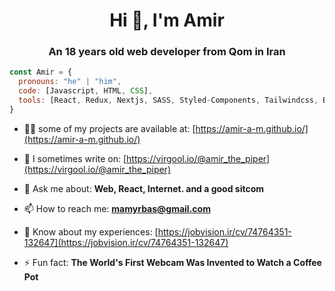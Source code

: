 
<h1 align="center">Hi 👋, I'm Amir</h1>
<h3 align="center">An 18 years old web developer from Qom in Iran</h3>


```js
const Amir = {
  pronouns: "he" | "him",
  code: [Javascript, HTML, CSS],
  tools: [React, Redux, Nextjs, SASS, Styled-Components, Tailwindcss, Bootstrap, Gulp],
}
```

- 👨‍💻 some of my projects are available at: [https://amir-a-m.github.io/](https://amir-a-m.github.io/)

- 📝 I sometimes write on: [https://virgool.io/@amir_the_piper](https://virgool.io/@amir_the_piper)

- 💬 Ask me about: **Web, React, Internet. and a good sitcom**

- 📫 How to reach me: **mamyrbas@gmail.com**

- 📄 Know about my experiences: [https://jobvision.ir/cv/74764351-132647](https://jobvision.ir/cv/74764351-132647)

- ⚡ Fun fact: **The World's First Webcam Was Invented to Watch a Coffee Pot**


